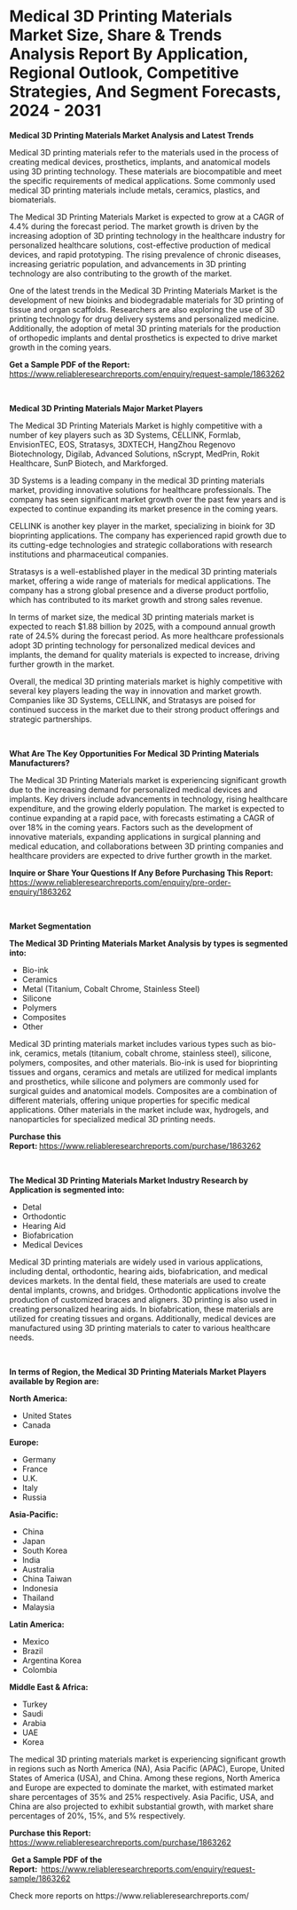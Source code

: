 <p><h1>Medical 3D Printing Materials Market Size, Share & Trends Analysis Report By Application, Regional Outlook, Competitive Strategies, And Segment Forecasts, 2024 - 2031</h1></p><p><strong>Medical 3D Printing Materials Market Analysis and Latest Trends</strong></p>
<p><p>Medical 3D printing materials refer to the materials used in the process of creating medical devices, prosthetics, implants, and anatomical models using 3D printing technology. These materials are biocompatible and meet the specific requirements of medical applications. Some commonly used medical 3D printing materials include metals, ceramics, plastics, and biomaterials.</p><p>The Medical 3D Printing Materials Market is expected to grow at a CAGR of 4.4% during the forecast period. The market growth is driven by the increasing adoption of 3D printing technology in the healthcare industry for personalized healthcare solutions, cost-effective production of medical devices, and rapid prototyping. The rising prevalence of chronic diseases, increasing geriatric population, and advancements in 3D printing technology are also contributing to the growth of the market.</p><p>One of the latest trends in the Medical 3D Printing Materials Market is the development of new bioinks and biodegradable materials for 3D printing of tissue and organ scaffolds. Researchers are also exploring the use of 3D printing technology for drug delivery systems and personalized medicine. Additionally, the adoption of metal 3D printing materials for the production of orthopedic implants and dental prosthetics is expected to drive market growth in the coming years.</p></p>
<p><strong>Get a Sample PDF of the Report:&nbsp;</strong> <a href="https://www.reliableresearchreports.com/enquiry/request-sample/1863262">https://www.reliableresearchreports.com/enquiry/request-sample/1863262</a></p>
<p>&nbsp;</p>
<p><strong>Medical 3D Printing Materials Major Market Players</strong></p>
<p><p>The Medical 3D Printing Materials Market is highly competitive with a number of key players such as 3D Systems, CELLINK, Formlab, EnvisionTEC, EOS, Stratasys, 3DXTECH, HangZhou Regenovo Biotechnology, Digilab, Advanced Solutions, nScrypt, MedPrin, Rokit Healthcare, SunP Biotech, and Markforged.</p><p>3D Systems is a leading company in the medical 3D printing materials market, providing innovative solutions for healthcare professionals. The company has seen significant market growth over the past few years and is expected to continue expanding its market presence in the coming years. </p><p>CELLINK is another key player in the market, specializing in bioink for 3D bioprinting applications. The company has experienced rapid growth due to its cutting-edge technologies and strategic collaborations with research institutions and pharmaceutical companies.</p><p>Stratasys is a well-established player in the medical 3D printing materials market, offering a wide range of materials for medical applications. The company has a strong global presence and a diverse product portfolio, which has contributed to its market growth and strong sales revenue.</p><p>In terms of market size, the medical 3D printing materials market is expected to reach $1.88 billion by 2025, with a compound annual growth rate of 24.5% during the forecast period. As more healthcare professionals adopt 3D printing technology for personalized medical devices and implants, the demand for quality materials is expected to increase, driving further growth in the market.</p><p>Overall, the medical 3D printing materials market is highly competitive with several key players leading the way in innovation and market growth. Companies like 3D Systems, CELLINK, and Stratasys are poised for continued success in the market due to their strong product offerings and strategic partnerships.</p></p>
<p>&nbsp;</p>
<p><strong>What Are The Key Opportunities For Medical 3D Printing Materials Manufacturers?</strong></p>
<p><p>The Medical 3D Printing Materials market is experiencing significant growth due to the increasing demand for personalized medical devices and implants. Key drivers include advancements in technology, rising healthcare expenditure, and the growing elderly population. The market is expected to continue expanding at a rapid pace, with forecasts estimating a CAGR of over 18% in the coming years. Factors such as the development of innovative materials, expanding applications in surgical planning and medical education, and collaborations between 3D printing companies and healthcare providers are expected to drive further growth in the market.</p></p>
<p><strong>Inquire or Share Your Questions If Any Before Purchasing This Report:</strong> <a href="https://www.reliableresearchreports.com/enquiry/pre-order-enquiry/1863262">https://www.reliableresearchreports.com/enquiry/pre-order-enquiry/1863262</a></p>
<p>&nbsp;</p>
<p><strong>Market Segmentation</strong></p>
<p><strong>The Medical 3D Printing Materials Market Analysis by types is segmented into:</strong></p>
<p><ul><li>Bio-ink</li><li>Ceramics</li><li>Metal (Titanium, Cobalt Chrome, Stainless Steel)</li><li>Silicone</li><li>Polymers</li><li>Composites</li><li>Other</li></ul></p>
<p><p>Medical 3D printing materials market includes various types such as bio-ink, ceramics, metals (titanium, cobalt chrome, stainless steel), silicone, polymers, composites, and other materials. Bio-ink is used for bioprinting tissues and organs, ceramics and metals are utilized for medical implants and prosthetics, while silicone and polymers are commonly used for surgical guides and anatomical models. Composites are a combination of different materials, offering unique properties for specific medical applications. Other materials in the market include wax, hydrogels, and nanoparticles for specialized medical 3D printing needs.</p></p>
<p><strong>Purchase this Report:&nbsp;</strong><a href="https://www.reliableresearchreports.com/purchase/1863262">https://www.reliableresearchreports.com/purchase/1863262</a></p>
<p>&nbsp;</p>
<p><strong>The Medical 3D Printing Materials Market Industry Research by Application is segmented into:</strong></p>
<p><ul><li>Detal</li><li>Orthodontic</li><li>Hearing Aid</li><li>Biofabrication</li><li>Medical Devices</li></ul></p>
<p><p>Medical 3D printing materials are widely used in various applications, including dental, orthodontic, hearing aids, biofabrication, and medical devices markets. In the dental field, these materials are used to create dental implants, crowns, and bridges. Orthodontic applications involve the production of customized braces and aligners. 3D printing is also used in creating personalized hearing aids. In biofabrication, these materials are utilized for creating tissues and organs. Additionally, medical devices are manufactured using 3D printing materials to cater to various healthcare needs.</p></p>
<p>&nbsp;</p>
<p><strong>In terms of Region, the Medical 3D Printing Materials Market Players available by Region are:</strong></p>
<p>
    <p> <strong> North America: </strong>
        <ul>
            <li>United States</li>
            <li>Canada</li>
        </ul>
        </p> 
    <p> <strong> Europe: </strong>
        <ul>
            <li>Germany</li>
            <li>France</li>
            <li>U.K.</li>
            <li>Italy</li>
            <li>Russia</li>
        </ul>
        </p> 
    <p> <strong> Asia-Pacific: </strong>
        <ul>
            <li>China</li>
            <li>Japan</li>
            <li>South Korea</li>
            <li>India</li>
            <li>Australia</li>
            <li>China Taiwan</li>
            <li>Indonesia</li>
            <li>Thailand</li>
            <li>Malaysia</li>
        </ul>
        </p> 
    <p> <strong> Latin America: </strong>
        <ul>
            <li>Mexico</li>
            <li>Brazil</li>
            <li>Argentina Korea</li>
            <li>Colombia</li>
        </ul>
        </p> 
    <p> <strong> Middle East & Africa: </strong>
        <ul>
            <li>Turkey</li>
            <li>Saudi</li>
            <li>Arabia</li>
            <li>UAE</li>
            <li>Korea</li>
        </ul>
    </p>
    </p>
<p><p>The medical 3D printing materials market is experiencing significant growth in regions such as North America (NA), Asia Pacific (APAC), Europe, United States of America (USA), and China. Among these regions, North America and Europe are expected to dominate the market, with estimated market share percentages of 35% and 25% respectively. Asia Pacific, USA, and China are also projected to exhibit substantial growth, with market share percentages of 20%, 15%, and 5% respectively.</p></p>
<p><strong>Purchase this Report: </strong><a href="https://www.reliableresearchreports.com/purchase/1863262">https://www.reliableresearchreports.com/purchase/1863262</a></p>
<p>&nbsp;<strong>Get a Sample PDF of the Report:&nbsp;&nbsp;</strong><a href="https://www.reliableresearchreports.com/enquiry/request-sample/1863262">https://www.reliableresearchreports.com/enquiry/request-sample/1863262</a></p>
<p><strong></strong></p>
<p>Check more reports on https://www.reliableresearchreports.com/</p>